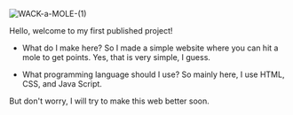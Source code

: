 ![WACK-a-MOLE-(1)](https://user-images.githubusercontent.com/98151725/184902703-ea63922e-784d-4807-b9d8-cdb2efd6d7bc.png)

Hello, welcome to my first published project!

- What do I make here?
So I made a simple website where you can hit a mole to get points. Yes, that is very simple, I guess.

- What programming language should I use?
So mainly here, I use HTML, CSS, and Java Script.

But don't worry, I will try to make this web better soon.
